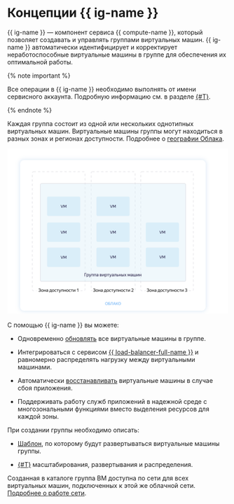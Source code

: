 # Концепции {{ ig-name }}

{{ ig-name }} — компонент сервиса {{ compute-name }}, который позволяет создавать и управлять группами виртуальных машин.
{{ ig-name }} автоматически идентифицирует и корректирует неработоспособные виртуальные машины в группе для обеспечения их оптимальной работы.

{% note important %}

Все операции в {{ ig-name }} необходимо выполнять от имени сервисного аккаунта. Подробную информацию см. в разделе [{#T}](access.md).

{% endnote %}

Каждая группа состоит из одной или нескольких однотипных виртуальных машин. Виртуальные машины группы могут находиться в разных зонах и регионах доступности. Подробнее о [географии Облака](../../../overview/concepts/geo-scope.md).

![Instance groups](../../../_assets/instance-groups/ig.svg "Instance groups")

С помощью {{ ig-name }} вы можете:

- Одновременно [обновлять](configuration-update.md) все виртуальные машины в группе.

- Интегрироваться с сервисом [{{ load-balancer-full-name }}](../../../load-balancer/concepts/index.md) и равномерно распределять нагрузку между виртуальными машинами.

- Автоматически [восстанавливать](autohealing.md) виртуальные машины в случае сбоя приложения.

- Поддерживать работу служб приложений в надежной среде с многозональными функциями вместо выделения ресурсов для каждой зоны.

При создании группы необходимо описать:

- [Шаблон](instance-template.md), по которому будут развертываться виртуальные машины группы.

- [{#T}](policies.md) масштабирования, развертывания и распределения.

Созданная в каталоге группа ВМ доступна по сети для всех виртуальных машин, подключенных к этой же облачной сети. [Подробнее о работе сети](../../../vpc/).
